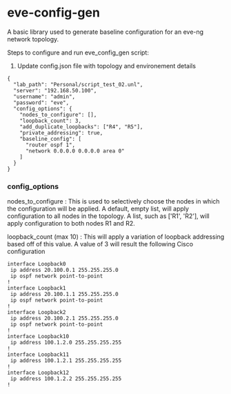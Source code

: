 # eve-config-gen

A basic library used to generate baseline configuration for an eve-ng network topology.

Steps to configure and run eve_config_gen script:
1. Update config.json file with topology and environement details

```
{
  "lab_path": "Personal/script_test_02.unl",
  "server": "192.168.50.100",
  "username": "admin",
  "password": "eve",
  "config_options": {
    "nodes_to_configure": [],
    "loopback_count": 3,
    "add_duplicate_loopbacks": ["R4", "R5"],
    "private_addressing": true,
    "baseline_config": [
      "router ospf 1",
      "network 0.0.0.0 0.0.0.0 area 0"
    ]
  }
}
```


### config_options

nodes_to_configure
: This is used to selectively choose the nodes in which the configuration will be applied. A default, empty list, will apply configuration to all nodes in the topology. A list, such as ['R1', 'R2'], will apply configuration to both nodes R1 and R2.

loopback_count (max 10)
: This will apply a variation of loopback addressing based off of this value. A value of 3 will result the following Cisco configuration
```
interface Loopback0
 ip address 20.100.0.1 255.255.255.0
 ip ospf network point-to-point
!
interface Loopback1
 ip address 20.100.1.1 255.255.255.0
 ip ospf network point-to-point
!
interface Loopback2
 ip address 20.100.2.1 255.255.255.0
 ip ospf network point-to-point
!
interface Loopback10
 ip address 100.1.2.0 255.255.255.255
!
interface Loopback11
 ip address 100.1.2.1 255.255.255.255
!
interface Loopback12
 ip address 100.1.2.2 255.255.255.255
!
```
